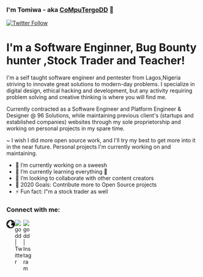 ### I'm Tomiwa - aka [CoMpuTergoDD][website] 👋
[![Twitter Follow](https://img.shields.io/twitter/follow/computergodddd?color=1DA1F2&logo=twitter&style=for-the-badge)](https://twitter.com/intent/follow?original_referer=https%3A%2F%2Fgithub.com%2FcodeSTACKr&screen_name=computergoddd)

# I'm a Software Enginner, Bug Bounty hunter ,Stock Trader and Teacher!

I'm a self taught software engineer and pentester from Lagos,Nigeria striving to innovate great solutions to modern-day problems. I specialize in digital design, ethical hacking and development, but any activity requiring problem solving and creative thinking is where you will find me.

Currently contracted as a Software Engineer and Platform Engineer & Designer @ 96 Solutions, while maintaining previous client's (startups and established companies) websites through my sole proprietorship and working on personal projects in my spare time.

~ I wish I did more open source work, and I'll try my best to get more into it in the near future. Personal projects I'm currently working on and maintaining.
- 🔭 I’m currently working on a sweesh
- 🌱 I’m currently learning everything 🤣
- 👯 I’m looking to collaborate with other content creators
- 🥅 2020 Goals: Contribute more to Open Source projects
- ⚡ Fun fact: I"m a stock trader as well



### Connect with me:

[<img align="left" alt="godd" width="22px" src="https://raw.githubusercontent.com/iconic/open-iconic/master/svg/globe.svg" />][website]
[<img align="left" alt="godd | Twitter" width="22px" src="https://cdn.jsdelivr.net/npm/simple-icons@v3/icons/twitter.svg" />][twitter]
[<img align="left" alt="godd | Instagram" width="22px" src="https://cdn.jsdelivr.net/npm/simple-icons@v3/icons/instagram.svg" />][instagram]

<br />


[website]: https://oluwatomiwa.com
[twitter]: https://twitter.com/computergoddd
[instagram]: https://instagram.com/error96security

